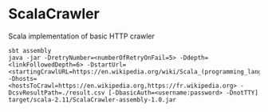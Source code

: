 # ScalaCrawler
Scala implementation of basic HTTP crawler

```
sbt assembly
java -jar -DretryNumber=<numberOfRetryOnFail=5> -Ddepth=<linkFollowedDepth=6> -DstartUrl=<startingCrawlURL=https://en.wikipedia.org/wiki/Scala_(programming_language)> -Dhosts=<hostsToCrawl=https://en.wikipedia.org,https://fr.wikipedia.org> -DcsvResultPath=./result.csv [-DbasicAuth=<username:password> -DnotTTY] target/scala-2.11/ScalaCrawler-assembly-1.0.jar
```
